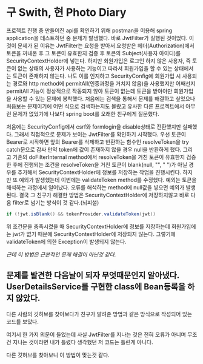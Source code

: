 # 구 Swith, 현 Photo Diary

프로젝트 진행 중 만들어진 api를 확인하기 위해 postman을 이용해 spring application을 테스트하던 중 문제가 발생했다.
바로 JwtFilter가 실행된 것이었다.
이것이 문제가 된 이유는 JwtFilter는 요청을 받아서 요청받은 헤더(Authorization)에서 토큰을 꺼내온 후 그 토큰이 유효한지 검증 후 토큰의 Subject(사용자 아이디)를 SecurityContextHolder에 넣는다.
하지만 회원가입은 로그인 하지 않은 사용자, 즉 토큰이 없는 상태의 사용자가 사용하는 기능이고 따라서 회원가입을 할 수 있는 상태에서는 토큰이 존재하지 않는다.
나도 이를 인지하고 SecurityConfig에 회원가입 시 사용되는 경로와 http method에 permitAll(인증과정을 거치지 않음)을 사용했지만 어째선지 permitAll 기능이 정상적으로 작동되지 않아 토큰이 없는데 토큰을 받아야만 회원가입을 사용할 수 있는 문제에 봉착했다.
처음에는 검색을 통해서 문제를 해결하고 싶었으나 처음보는 문제이기에 어떤 식으로 검색하는지도 몰랐고 유사한 다른 프로젝트에서 아무런 문제가 없었기에 나보다 spring boot를 오래한 친구에게 질문했다.

처음에는 SecurityConfig에서 csrf와 formlogin을 disable상태로 전환했지만 실패했다.
그래서 직접적으로 문제가 보이는 JwtFilter를 확인하기 시작했다.
우선 토큰이 Bearer로 시작하면 앞의 Bearer를 삭제하고 반환하는 함수인 resolveToken을 try catch문으로 감싸 만약 token에 값이 존재하지 않을 경우 null을 반환하게 했다.
그리고 기존의 doFilterInternal method에서 resolveToken을 거친 토큰이 유효한지 검증한 후에 진행되는 조건을 resolveToken을 거친 토큰이 blank(null, "", " ")가 아닐 경우를 추가해서 SecurityContextHolder에 정보를 저장하는 작업을 진행시킨다.
하지만 또 예외가 발생했는데 이번에는 validateToken method를 수정했다.
예외는 토큰을 해석하는 과정에서 일어났다. 오류를 해석하는 method에 null값을 넣으면 예외가 발생된다.
결국 그 친구가 해결한 방법은 SecurityContextHolder에 저장하지않고 바로 다음 filter로 넘기는 방식이 것 같다.(뇌피셜)
```java
if (!jwt.isBlank() && tokenProvider.validateToken(jwt))
```
위 조건문을 충족시켰을 때 SecurityContextHolder에 정보를 저장하는데 회원가입에는 jwt가 없기 때문에 SecurityContextHolder에 저장되지 않는다.
그렇기에 validateToken에 의한 Exception이 발생되지 않는다. 

*근데 이 방법은 근본적인 문제 해결이 아닌것 같다.*

**문제를 발견한 다음날이 되자 무엇때문인지 알아냈다.**
UserDetailsService를 구현한 class에 Bean등록을 하지 않았다.
---
다른 사람의 깃허브를 찾아보다가 친구가 알려준 방법과 같은 방식으로 작성되어 있는 코드를 보았다.

여기서 한 가지 의문이 들었는데 사실 JwtFilter를 지나는 것은 전혀 오류가 아니며 무조건 지나는 것이라면 내가 틀렸다 생각했던 저 코드는 틀린게 아니다.

다른 깃허브를 찾아보니 이 방법이 맞는것 같다.